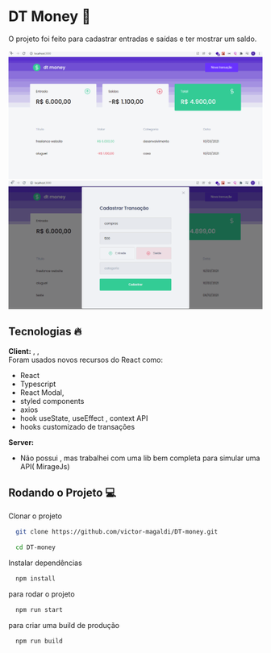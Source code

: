 # DT Money 🚀

O projeto foi feito para cadastrar entradas e saídas e ter mostrar um saldo.
\
\
![gif 1](https://raw.githubusercontent.com/victor-magaldi/DT-money/main/src/assets/gif-1.gif)
\
![gif 2](https://raw.githubusercontent.com/victor-magaldi/DT-money/main/src/assets/gif-2.gif)

## Tecnologias 🔥

**Client:** , ,
\
Foram usados novos recursos do React como:

- React
- Typescript
- React Modal,
- styled components
- axios
- hook useState, useEffect , context API
- hooks customizado de transações

**Server:**

- Não possui , mas trabalhei com uma lib bem completa para simular uma API( MirageJs)

## Rodando o Projeto 💻

Clonar o projeto

```bash
  git clone https://github.com/victor-magaldi/DT-money.git
```

```bash
  cd DT-money
```

Instalar dependências

```bash
  npm install
```

para rodar o projeto

```bash
  npm run start
```

para criar uma build de produção

```bash
  npm run build
```
